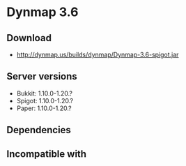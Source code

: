 # Dynmap 3.6

## Download
- http://dynmap.us/builds/dynmap/Dynmap-3.6-spigot.jar

## Server versions
- Bukkit: 1.10.0-1.20.?
- Spigot: 1.10.0-1.20.?
- Paper: 1.10.0-1.20.?

## Dependencies

## Incompatible with